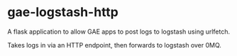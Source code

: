 gae-logstash-http
=====

A flask application to allow GAE apps to post logs to logstash using urlfetch.

Takes logs in via an HTTP endpoint, then forwards to logstash over 0MQ.
